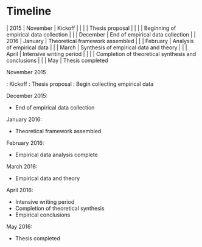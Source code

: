 
# Timeline

| 2015 | November | Kickoff |
|      |          | Thesis proposal |
|      |          | Beginning of empirical data collection |
|      | December | End of empirical data collection |
| 2016 | January  | Theoretical framework assembled |
|      | February | Analysis of empirical data |
|      | March    | Synthesis of empirical data and theory |
|      | April    | Intensive writing period |
|      |          | Completion of theoretical synthesis and conclusions |
|      | May      | Thesis completed

November 2015

: Kickoff
: Thesis proposal
: Begin collecting empirical data

December 2015:

- End of empirical data collection

January 2016:

- Theoretical framework assembled

February 2016:

- Empirical data analysis complete

March 2016:

- Empirical data and theory

April 2016:

- Intensive writing period
- Completion of theoretical synthesis
- Empirical conclusions

May 2016:

- Thesis completed
